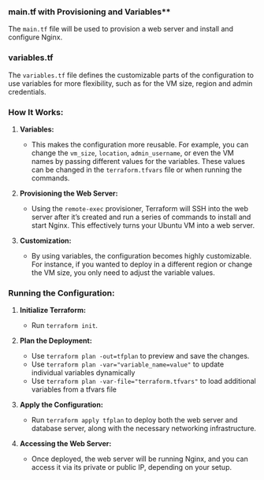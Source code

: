 ### **main.tf** with Provisioning and Variables**

The `main.tf` file will be used to provision a web server and install and configure Nginx.

### **variables.tf**

The `variables.tf` file defines the customizable parts of the configuration to use variables for more flexibility, such as for the VM size, region and admin credentials.

### **How It Works:**

1. **Variables:**
   - This makes the configuration more reusable. For example, you can change the `vm_size`, `location`, `admin_username`, or even the VM names by passing different values for the variables. These values can be changed in the `terraform.tfvars` file or when running the commands.

2. **Provisioning the Web Server:**
   - Using the `remote-exec` provisioner, Terraform will SSH into the web server after it’s created and run a series of commands to install and start Nginx. This effectively turns your Ubuntu VM into a web server.

3. **Customization:** 
   - By using variables, the configuration becomes highly customizable. For instance, if you wanted to deploy in a different region or change the VM size, you only need to adjust the variable values.

### **Running the Configuration:**

1. **Initialize Terraform:**
   - Run `terraform init`.

2. **Plan the Deployment:**
   - Use `terraform plan -out=tfplan` to preview and save the changes.
   - Use `terraform plan -var="variable_name=value"` to update individual variables dynamically
   - Use `terraform plan -var-file="terraform.tfvars"` to load additional variables from a tfvars file

3. **Apply the Configuration:**
   - Run `terraform apply tfplan` to deploy both the web server and database server, along with the necessary networking infrastructure.

4. **Accessing the Web Server:**
   - Once deployed, the web server will be running Nginx, and you can access it via its private or public IP, depending on your setup.
